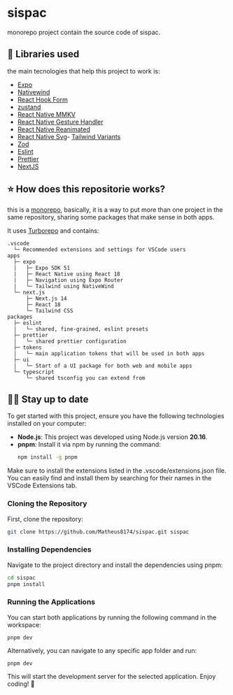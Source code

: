 # sispac

monorepo project contain the source code of sispac.

## 💎 Libraries used

the main tecnologies that help this project to work is:

- [Expo](https://docs.expo.io/)
- [Nativewind](https://www.nativewind.dev/v4/overview)
- [React Hook Form](https://react-hook-form.com/)
- [zustand](https://github.com/pmndrs/zustand)
- [React Native MMKV](https://github.com/mrousavy/react-native-mmkv)
- [React Native Gesture Handler](https://docs.swmansion.com/react-native-gesture-handler/docs/)
- [React Native Reanimated](https://docs.swmansion.com/react-native-reanimated/docs/)
- [React Native Svg](https://github.com/software-mansion/react-native-svg)- [Tailwind Variants](https://www.tailwind-variants.org/)
- [Zod](https://zod.dev/)
- [Eslint](https://eslint.org)
- [Prettier](https://prettier.io)
- [NextJS](https://nextjs.org)

## ⭐ How does this repositorie works?

this is a [monorepo](https://monorepo.tools), basically, it is a way to put more than one project in the same repository, sharing some packages that make sense in both apps.

It uses [Turborepo](https://turborepo.org) and contains:

```text
.vscode
  └─ Recommended extensions and settings for VSCode users
apps
  ├─ expo
  |   ├─ Expo SDK 51
  |   ├─ React Native using React 18
  |   ├─ Navigation using Expo Router
  |   └─ Tailwind using NativeWind
  └─ next.js
      ├─ Next.js 14
      ├─ React 18
      └─ Tailwind CSS
packages
  ├─ eslint
  |   └─ shared, fine-grained, eslint presets
  ├─ prettier
  |   └─ shared prettier configuration
  ├─ tokens
  |   └─ main application tokens that will be used in both apps
  ├─ ui
  |   └─ Start of a UI package for both web and mobile apps
  └─ typescript
      └─ shared tsconfig you can extend from
```

## 🧑‍💻 Stay up to date

To get started with this project, ensure you have the following technologies installed on your computer:

- **Node.js**: This project was developed using Node.js version **20.16**.
- **pnpm**: Install it via npm by running the command:
  ```bash
  npm install -g pnpm
  ```

Make sure to install the extensions listed in the .vscode/extensions.json file. You can easily find and install them by searching for their names in the VSCode Extensions tab.

### Cloning the Repository

First, clone the repository:

```bash
git clone https://github.com/Matheus8174/sispac.git sispac
```

### Installing Dependencies

Navigate to the project directory and install the dependencies using pnpm:

```bash
cd sispac
pnpm install
```

### Running the Applications

You can start both applications by running the following command in the workspace:

```
pnpm dev
```

Alternatively, you can navigate to any specific app folder and run:

```
pnpm dev
```

This will start the development server for the selected application. Enjoy coding! 🚀
